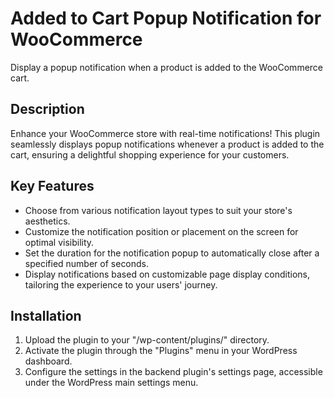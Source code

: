 # Added to Cart Popup Notification for WooCommerce 

Display a popup notification when a product is added to the WooCommerce cart.

## Description
Enhance your WooCommerce store with real-time notifications! This plugin seamlessly displays popup notifications whenever a product is added to the cart, ensuring a delightful shopping experience for your customers.

## Key Features
* Choose from various notification layout types to suit your store's aesthetics.
* Customize the notification position or placement on the screen for optimal visibility.
* Set the duration for the notification popup to automatically close after a specified number of seconds.
* Display notifications based on customizable page display conditions, tailoring the experience to your users' journey.

## Installation
1. Upload the plugin to your "/wp-content/plugins/" directory.
2. Activate the plugin through the "Plugins" menu in your WordPress dashboard.
3. Configure the settings in the backend plugin's settings page, accessible under the WordPress main settings menu.
